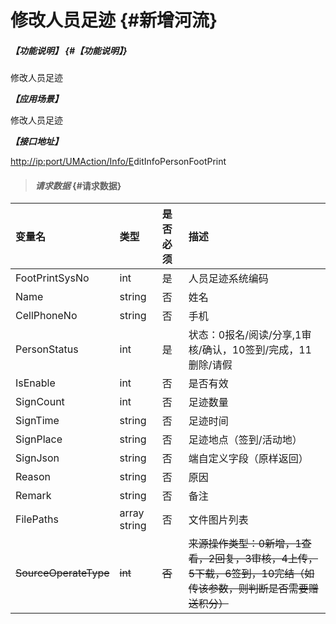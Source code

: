 # 修改人员足迹 {#新增河流}

##### _【功能说明】_ {#【功能说明】}

修改人员足迹

_**【应用场景】**_

修改人员足迹

_**【接口地址】**_

[http://ip:port/UMAction/Info/E](http://ip:port/HMAction/River/AddRiver)ditInfoPersonFootPrint

> #### _请求数据_ {#请求数据}

| 变量名 | 类型 | 是否必须 | 描述 |
| :--- | :--- | :--- | :--- |
| FootPrintSysNo | int | 是 | 人员足迹系统编码 |
| Name | string | 否 | 姓名 |
| CellPhoneNo | string | 否 | 手机 |
| PersonStatus | int | 是 | 状态：0报名/阅读/分享,1审核/确认，10签到/完成，11删除/请假 |
| IsEnable | int | 否 | 是否有效 |
| SignCount | int | 否 | 足迹数量 |
| SignTime | string | 否 | 足迹时间 |
| SignPlace | string | 否 | 足迹地点（签到/活动地） |
| SignJson | string | 否 | 端自定义字段（原样返回） |
| Reason | string | 否 | 原因 |
| Remark | string | 否 | 备注 |
| FilePaths | array string | 否 | 文件图片列表 |
| ~~SourceOperateType~~ | ~~int~~ | ~~否~~ | ~~来源操作类型：0新增，1查看，2回复，3审核，4上传，5下载，6签到，10完结（如传该参数，则判断是否需要赠送积分）~~ |



